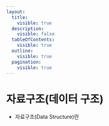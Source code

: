 ```yaml
---
layout:
  title:
    visible: true
  description:
    visible: false
  tableOfContents:
    visible: true
  outline:
    visible: true
  pagination:
    visible: true
---
```


# 자료구조(데이터 구조)

* 자료구조(Data Structure)란
